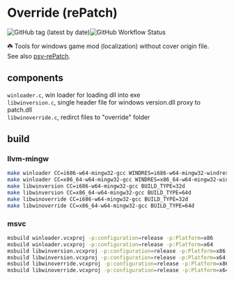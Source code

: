 # Override (rePatch)

![GitHub tag (latest by date)](https://img.shields.io/github/v/tag/yurisizuku/win-Override?color=green&label=Override)![GitHub Workflow Status](https://img.shields.io/github/actions/workflow/status/YuriSizuku/win-Override/build.yml?label=build)  

☘️ Tools for windows game mod (localization) without cover origin file.  
See also [psv-rePatch](https://github.com/YuriSizuku/psv-rePatch).  

## components  

`winloader.c`, win loader for loading dll into exe  
`libwinversion.c`, single header file for windows version.dll proxy to patch.dll  
`libwinoverride.c`, redirct files to "override" folder  

## build

### llvm-mingw

```sh
make winloader CC=i686-w64-mingw32-gcc WINDRES=i686-w64-mingw32-windres BUILD_TYPE=32d
make winloader CC=x86_64-w64-mingw32-gcc WINDRES=x86_64-w64-mingw32-windres BUILD_TYPE=64d
make libwinversion CC=i686-w64-mingw32-gcc BUILD_TYPE=32d 
make libwinversion CC=x86_64-w64-mingw32-gcc BUILD_TYPE=64d
make libwinoverride CC=i686-w64-mingw32-gcc BUILD_TYPE=32d 
make libwinoverride CC=x86_64-w64-mingw32-gcc BUILD_TYPE=64d
```

### msvc

``` sh
msbuild winloader.vcxproj -p:configuration=release -p:Platform=x86
msbuild winloader.vcxproj -p:configuration=release -p:Platform=x64
msbuild libwinversion.vcxproj -p:configuration=release -p:Platform=x86
msbuild libwinversion.vcxproj -p:configuration=release -p:Platform=x64
msbuild libwinoverride.vcxproj -p:configuration=release -p:Platform=x86
msbuild libwinoverride.vcxproj -p:configuration=release -p:Platform=x64
```
